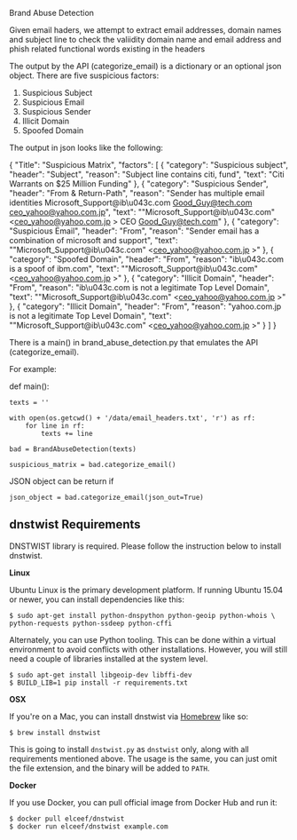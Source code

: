 Brand Abuse Detection

Given email haders, we attempt to extract email addresses, domain names and
subject line to check the valiidity domain name and email address and phish
related functional words existing in the headers

The output by the API (categorize_email) is a dictionary or an optional json
object.  There are five suspicious factors:

1. Suspicious Subject
2. Suspicious Email
3. Suspicious Sender
4. Illicit Domain
5. Spoofed Domain

The output in json looks like the following:

{
    "Title": "Suspicious Matrix",
    "factors": [
        {
            "category": "Suspicious subject",
            "header": "Subject",
            "reason": "Subject line contains citi, fund",
            "text": "Citi Warrants on $25 Million Funding"
        },
        {
            "category": "Suspicious Sender",
            "header": "From & Return-Path",
            "reason": "Sender has multiple email identities Microsoft_Support@ib\u043c.com Good_Guy@tech.com ceo_yahoo@yahoo.com.jp",
            "text": "\"Microsoft_Support@ib\u043c.com\" <ceo_yahoo@yahoo.com.jp > CEO Good_Guy@tech.com"
        },
        {
            "category": "Suspicious Email",
            "header": "From",
            "reason": "Sender email has a combination of microsoft and support",
            "text": "\"Microsoft_Support@ib\u043c.com\" <ceo_yahoo@yahoo.com.jp >"
        },
        {
            "category": "Spoofed Domain",
            "header": "From",
            "reason": "ib\u043c.com is a spoof of ibm.com",
            "text": "\"Microsoft_Support@ib\u043c.com\" <ceo_yahoo@yahoo.com.jp >"
        },
        {
            "category": "Illicit Domain",
            "header": "From",
            "reason": "ib\u043c.com is not a legitimate Top Level Domain",
            "text": "\"Microsoft_Support@ib\u043c.com\" <ceo_yahoo@yahoo.com.jp >"
        },
        {
            "category": "Illicit Domain",
            "header": "From",
            "reason": "yahoo.com.jp is not a legitimate Top Level Domain",
            "text": "\"Microsoft_Support@ib\u043c.com\" <ceo_yahoo@yahoo.com.jp >"
        }
    ]
}


There is a main() in brand_abuse_detection.py that emulates the API (categorize_email).

For example:

def main():

    texts = ''

    with open(os.getcwd() + '/data/email_headers.txt', 'r') as rf:
        for line in rf:
            texts += line

    bad = BrandAbuseDetection(texts)

    suspicious_matrix = bad.categorize_email()


JSON object can be return if

    json_object = bad.categorize_email(json_out=True)


dnstwist Requirements
---------------------

DNSTWIST library is required.  Please follow the instruction below to install
dnstwist.

**Linux**

Ubuntu Linux is the primary development platform. If running Ubuntu 15.04 or
newer, you can install dependencies like this:

```
$ sudo apt-get install python-dnspython python-geoip python-whois \
python-requests python-ssdeep python-cffi
```

Alternately, you can use Python tooling. This can be done within a virtual
environment to avoid conflicts with other installations. However, you will
still need a couple of libraries installed at the system level.

```
$ sudo apt-get install libgeoip-dev libffi-dev
$ BUILD_LIB=1 pip install -r requirements.txt
```

**OSX**

If you're on a Mac, you can install dnstwist via
[Homebrew](https://github.com/Homebrew/homebrew) like so:

```
$ brew install dnstwist
```

This is going to install `dnstwist.py` as `dnstwist` only, along with all
requirements mentioned above. The usage is the same, you can just omit the
file extension, and the binary will be added to `PATH`.

**Docker**

If you use Docker, you can pull official image from Docker Hub and run it:

```
$ docker pull elceef/dnstwist
$ docker run elceef/dnstwist example.com
```
